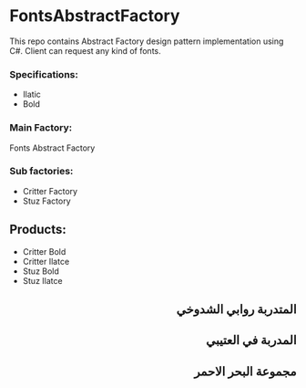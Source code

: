 # FontsAbstractFactory
This repo contains Abstract Factory design pattern implementation using C#. Client can request any kind of fonts.

### Specifications:
- Ilatic
- Bold

### Main Factory:
Fonts Abstract Factory


### Sub factories:
- Critter Factory
- Stuz Factory

## Products:
- Critter Bold
- Critter Ilatce
- Stuz Bold
- Stuz Ilatce


<div dir="rtl">

## المتدربة روابي الشدوخي
  ## المدربة في العتيبي
  ## مجموعة البحر الاحمر
</div>
